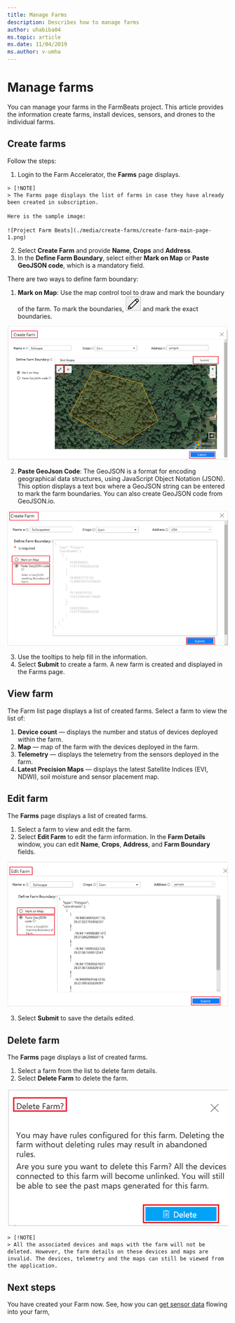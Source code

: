 ```yaml
---
title: Manage Farms
description: Describes how to manage farms
author: uhabiba04
ms.topic: article
ms.date: 11/04/2019
ms.author: v-umha
---
```



# Manage farms

  You can manage your farms in the FarmBeats project. This article provides the information create farms, install devices, sensors, and drones to the individual farms.

## Create farms

Follow the steps:

  1.	Login to the Farm Accelerator, the **Farms** page displays.

    > [!NOTE]
    > The Farms page displays the list of farms in case they have already been created in subscription.

    Here is the sample image:

    ![Project Farm Beats](./media/create-farms/create-farm-main-page-1.png)

  2. Select **Create Farm** and provide **Name**, **Crops** and **Address**.
  3. In the **Define Farm Boundary**, select either **Mark on Map** or **Paste GeoJSON code**, which is a mandatory field.

There are two ways to define farm boundary:

1.	**Mark on Map**: Use the map control tool to draw and mark the boundary of the farm. To mark the boundaries,  ![Project Farm Beats](./media/create-farms/pencil-icon-1.png) and mark the exact boundaries.


![Project Farm Beats](./media/create-farms/create-farm-mark-on-map-1.png)

2.	**Paste GeoJson Code**: The GeoJSON is a format for encoding geographical data structures, using JavaScript Object Notation (JSON). This option displays a text box where a GeoJSON string can be entered to mark the farm boundaries. You can also create GeoJSON code from GeoJSON.io.

 ![Project Farm Beats](./media/create-farms/create-new-farm-1.png)

3.	Use the tooltips to help fill in the information.
4.	Select **Submit** to create a farm. A new farm is created and displayed in the Farms page.

## View farm

 The Farm list page displays a list of created farms. Select a farm to view the list of:

  1.	**Device count** — displays the number and status of devices deployed within the farm.
  2.	**Map** — map of the farm with the devices deployed in the farm.
  3.	**Telemetry** — displays the telemetry from the sensors deployed in the farm.
  4.	**Latest Precision Maps** — displays the latest Satellite Indices (EVI, NDWI), soil moisture and sensor placement map.


## Edit farm

  The **Farms** page displays a list of created farms.
  1.	Select a farm to view and edit the farm.
  2.	Select **Edit Farm** to edit the farm information. In the **Farm Details** window, you can edit **Name**, **Crops**, **Address**, and **Farm Boundary** fields.

![Project Farm Beats](./media/create-farms/edit-farm-1.png)

  3.	Select **Submit** to save the details edited.

## Delete farm

  The **Farms** page displays a list of created farms.
  1.	Select a farm from the list to delete farm details.
  2.	Select **Delete Farm** to delete the farm.

![Project Farm Beats](./media/create-farms/delete-farm-1.png)

    > [!NOTE]
    > All the associated devices and maps with the farm will not be deleted. However, the farm details on these devices and maps are invalid. The devices, telemetry and the maps can still be viewed from the application.


## Next steps

You have created your Farm now. See, how you can [get sensor data](get-sensor-data-from-sensor-partner.md) flowing into your farm,

